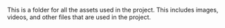 This is a folder for all the assets used in the project. This includes images, videos, and other files that are used in the project.
